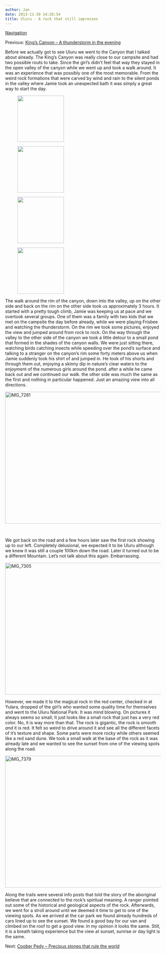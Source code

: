 ```yaml
---
author: Jan
date: 2013-11-30 14:26:54
title: Uluru - A rock that still impresses
---
```


[Navigation](https://jan-steinke.de/wordpress/en/blog/2013/10/06/the-stuart-highway/)

Previous: [King&#8217;s Canyon &#8211; A thunderstorm in the evening](https://jan-steinke.de/wordpress/en/kings-canyon-a-thunderstorm-in-the-evening/)

Before we actually got to see Uluru we went to the Canyon that I talked about already. The King&#8217;s Canyon was really close to our campsite and had two possible routs to take. Since the girl&#8217;s didn&#8217;t feel that way they stayed in the open valley of the canyon while we went up and took a walk around. It was an experience that was possibly one of the most memorable. From the weird rock formations that were carved by wind and rain to the silent ponds in the valley where Jamie took an unexpected bath it was simply a great way to start the day.

<div id='gallery-5' class='gallery galleryid-1092 gallery-columns-4 gallery-size-thumbnail'>
  <figure class='gallery-item'>

  <div class='gallery-icon portrait'>
    <a href='http://jan-steinke.de/wordpress/de/img_7233/'><img width="150" height="150" src="http://jan-steinke.de/wordpress/wp-content/uploads/2016/02/IMG_7233-150x150.jpg" class="attachment-thumbnail size-thumbnail" alt="" /></a>
  </div></figure><figure class='gallery-item'>

  <div class='gallery-icon portrait'>
    <a href='http://jan-steinke.de/wordpress/de/img_7263/'><img width="150" height="150" src="http://jan-steinke.de/wordpress/wp-content/uploads/2016/02/IMG_7263-150x150.jpg" class="attachment-thumbnail size-thumbnail" alt="" /></a>
  </div></figure><figure class='gallery-item'>

  <div class='gallery-icon portrait'>
    <a href='http://jan-steinke.de/wordpress/de/img_7256/'><img width="150" height="150" src="http://jan-steinke.de/wordpress/wp-content/uploads/2016/02/IMG_7256-150x150.jpg" class="attachment-thumbnail size-thumbnail" alt="" /></a>
  </div></figure><figure class='gallery-item'>

  <div class='gallery-icon portrait'>
    <a href='http://jan-steinke.de/wordpress/de/img_7259/'><img width="150" height="150" src="http://jan-steinke.de/wordpress/wp-content/uploads/2016/02/IMG_7259-150x150.jpg" class="attachment-thumbnail size-thumbnail" alt="" /></a>
  </div></figure>
</div>

The walk around the rim of the canyon, down into the valley, up on the other side and back on the rim on the other side took us approximately 3 hours. It started with a pretty tough climb, Jamie was keeping us at pace and we overtook several groups. One of them was a family with two kids that we met on the campsite the day before already, while we were playing Frisbee and watching the thunderstorm. On the rim we took some pictures, enjoyed the view and jumped around from rock to rock. On the way through the valley to the other side of the canyon we took a little detour to a small pond that formed in the shades of the canyon walls. We were just sitting there, watching birds catching insects while speeding over the pond&#8217;s surface and talking to a stranger on the canyon&#8217;s rim some forty meters above us when Jamie suddenly took his shirt of and jumped in. He took of his shorts and through them out, enjoying a skinny dip in nature&#8217;s clear waters to the enjoyment of the numerous girls around the pond. after a while he came back out and we continued our walk. the other side was much the same as the first and nothing in particular happened. Just an amazing view into all directions.

<img class="size-full wp-image-1381 aligncenter" src="https://jan-steinke.de/wordpress/wp-content/uploads/2016/02/IMG_7281.jpg" alt="IMG_7281" width="640" height="427" srcset="https://jan-steinke.de/wordpress/wp-content/uploads/2016/02/IMG_7281.jpg 640w, https://jan-steinke.de/wordpress/wp-content/uploads/2016/02/IMG_7281-300x200.jpg 300w" sizes="(max-width: 640px) 85vw, 640px" />

&nbsp;

We got back on the road and a few hours later saw the first rock showing up to our left. Completely delusional, we expected it to be Uluru although we knew it was still a couple 100km down the road. Later it turned out to be a different Mountain. Let&#8217;s not talk about this again. Embarrassing.

<img class="aligncenter size-full wp-image-1402" src="https://jan-steinke.de/wordpress/wp-content/uploads/2016/02/IMG_7305.jpg" alt="IMG_7305" width="640" height="427" srcset="https://jan-steinke.de/wordpress/wp-content/uploads/2016/02/IMG_7305.jpg 640w, https://jan-steinke.de/wordpress/wp-content/uploads/2016/02/IMG_7305-300x200.jpg 300w" sizes="(max-width: 640px) 85vw, 640px" />

However, we made it to the magical rock in the red center, checked in at Yulara, dropped of the girl&#8217;s who wanted some quality time for themselves and went to the Uluru National Park. It was mind blowing. On pictures it always seems so small; It just looks like a small rock that just has a very red color. No, it is way more than that. The rock is gigantic, the rock is smooth _and_ it is red. It felt so weird to drive around it and see all the different facets of it&#8217;s texture and shape. Some parts were more rocky while others seemed like a red sand dune. We took a small walk at the base of the rock as it was already late and we wanted to see the sunset from one of the viewing spots along the road.

<img class="aligncenter size-full wp-image-1405" src="https://jan-steinke.de/wordpress/wp-content/uploads/2016/02/IMG_7379.jpg" alt="IMG_7379" width="640" height="427" srcset="https://jan-steinke.de/wordpress/wp-content/uploads/2016/02/IMG_7379.jpg 640w, https://jan-steinke.de/wordpress/wp-content/uploads/2016/02/IMG_7379-300x200.jpg 300w" sizes="(max-width: 640px) 85vw, 640px" />

Along the trails were several info posts that told the story of the aboriginal believe that are connected to the rock&#8217;s spiritual meaning. A ranger pointed out some of the historical and geological aspects of the rock. Afterwards, we went for a stroll around until we deemed it time to get to one of the viewing spots. As we arrived at the car park we found already hundreds of cars lined up to see the sunset. We found a good bay for our van and climbed on the roof to get a good view. In my opinion it looks the same. Still, it is a breath taking experience but the view at sunset, sunrise or day light is the same.

Next: [Coober Pedy &#8211; Precious stones that rule the world](https://jan-steinke.de/wordpress/en/coober-pedy-precious-stones-that-rule-the-world/)
